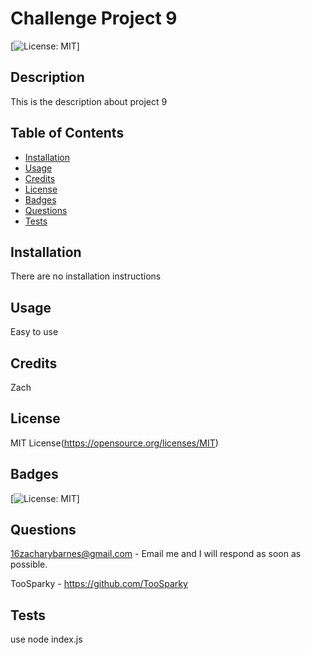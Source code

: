 
  # Challenge Project 9

  [![License: MIT](https://img.shields.io/badge/License-MIT-yellow.svg)]
  
  ## Description
  This is the description about project 9
  
  ## Table of Contents
  - [Installation](#Installation)
  - [Usage](#Usage)
  - [Credits](#Credits)
  - [License](#License)
  - [Badges](#Badges)
  - [Questions](#Questions)
  - [Tests](#Tests)
  
  ## Installation
  There are no installation instructions
  
  ## Usage
  Easy to use
  
  ## Credits
  Zach
  
  ## License
  MIT License(https://opensource.org/licenses/MIT)
  
  ## Badges
  [![License: MIT](https://img.shields.io/badge/License-MIT-yellow.svg)]
  
  ## Questions
  16zacharybarnes@gmail.com - Email me and I will respond as soon as possible.
  
  TooSparky - https://github.com/TooSparky
  
  ## Tests
  use node index.js
  